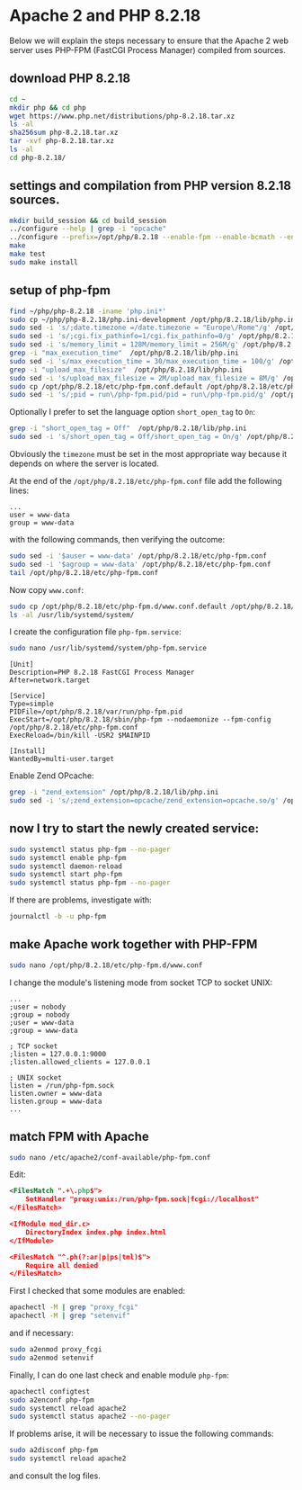 # Apache 2 and PHP 8.2.18

Below we will explain the steps necessary to ensure that the Apache 2 web server uses PHP-FPM (FastCGI Process Manager) compiled from sources.

## download PHP 8.2.18

```bash
cd ~
mkdir php && cd php
wget https://www.php.net/distributions/php-8.2.18.tar.xz
ls -al
sha256sum php-8.2.18.tar.xz
tar -xvf php-8.2.18.tar.xz
ls -al
cd php-8.2.18/
```

## settings and compilation from PHP version 8.2.18 sources.

```bash
mkdir build_session && cd build_session
../configure --help | grep -i "opcache"
../configure --prefix=/opt/php/8.2.18 --enable-fpm --enable-bcmath --enable-opcache --enable-ftp --with-openssl --disable-cgi --enable-mbstring --with-curl --with-mysqli --with-pdo-mysql --enable-intl --with-zlib --with-bz2 --enable-gd --with-jpeg --with-gettext --with-gmp --with-xsl --enable-zts --enable-gcov --enable-debug
make
make test
sudo make install
```

## setup of php-fpm

```bash
find ~/php/php-8.2.18 -iname 'php.ini*'
sudo cp ~/php/php-8.2.18/php.ini-development /opt/php/8.2.18/lib/php.ini
sudo sed -i 's/;date.timezone =/date.timezone = "Europe\/Rome"/g' /opt/php/8.2.18/lib/php.ini
sudo sed -i 's/;cgi.fix_pathinfo=1/cgi.fix_pathinfo=0/g' /opt/php/8.2.18/lib/php.ini
sudo sed -i 's/memory_limit = 128M/memory_limit = 256M/g' /opt/php/8.2.18/lib/php.ini
grep -i "max_execution_time"  /opt/php/8.2.18/lib/php.ini
sudo sed -i 's/max_execution_time = 30/max_execution_time = 100/g' /opt/php/8.2.18/lib/php.ini
grep -i "upload_max_filesize"  /opt/php/8.2.18/lib/php.ini
sudo sed -i 's/upload_max_filesize = 2M/upload_max_filesize = 8M/g' /opt/php/8.2.18/lib/php.ini
sudo cp /opt/php/8.2.18/etc/php-fpm.conf.default /opt/php/8.2.18/etc/php-fpm.conf
sudo sed -i 's/;pid = run\/php-fpm.pid/pid = run\/php-fpm.pid/g' /opt/php/8.2.18/etc/php-fpm.conf
```

Optionally I prefer to set the language option `short_open_tag` to `On`:

```bash
grep -i "short_open_tag = Off"  /opt/php/8.2.18/lib/php.ini
sudo sed -i 's/short_open_tag = Off/short_open_tag = On/g' /opt/php/8.2.18/lib/php.ini
```

Obviously the `timezone` must be set in the most appropriate way because it depends on where the server is located.

At the end of the `/opt/php/8.2.18/etc/php-fpm.conf` file add the following lines:

```text
...
user = www-data
group = www-data
```

with the following commands, then verifying the outcome:

```bash
sudo sed -i '$auser = www-data' /opt/php/8.2.18/etc/php-fpm.conf
sudo sed -i '$agroup = www-data' /opt/php/8.2.18/etc/php-fpm.conf
tail /opt/php/8.2.18/etc/php-fpm.conf
```

Now copy `www.conf`:

```bash
sudo cp /opt/php/8.2.18/etc/php-fpm.d/www.conf.default /opt/php/8.2.18/etc/php-fpm.d/www.conf
ls -al /usr/lib/systemd/system/
```

I create the configuration file `php-fpm.service`:

```bash
sudo nano /usr/lib/systemd/system/php-fpm.service
```

```text
[Unit]
Description=PHP 8.2.18 FastCGI Process Manager
After=network.target

[Service]
Type=simple
PIDFile=/opt/php/8.2.18/var/run/php-fpm.pid
ExecStart=/opt/php/8.2.18/sbin/php-fpm --nodaemonize --fpm-config /opt/php/8.2.18/etc/php-fpm.conf
ExecReload=/bin/kill -USR2 $MAINPID

[Install]
WantedBy=multi-user.target
```

Enable Zend OPcache:

```bash
grep -i "zend_extension" /opt/php/8.2.18/lib/php.ini
sudo sed -i 's/;zend_extension=opcache/zend_extension=opcache.so/g' /opt/php/8.2.18/lib/php.ini
```

## now I try to start the newly created service:

```bash
sudo systemctl status php-fpm --no-pager
sudo systemctl enable php-fpm
sudo systemctl daemon-reload
sudo systemctl start php-fpm
sudo systemctl status php-fpm --no-pager
```

If there are problems, investigate with:

```bash
journalctl -b -u php-fpm
```

## make Apache work together with PHP-FPM

```bash
sudo nano /opt/php/8.2.18/etc/php-fpm.d/www.conf
```

I change the module's listening mode from socket TCP to socket UNIX:

```text
...
;user = nobody
;group = nobody
;user = www-data
;group = www-data

; TCP socket
;listen = 127.0.0.1:9000
;listen.allowed_clients = 127.0.0.1

; UNIX socket
listen = /run/php-fpm.sock
listen.owner = www-data
listen.group = www-data
...
```

## match FPM with Apache

```bash
sudo nano /etc/apache2/conf-available/php-fpm.conf
```

Edit:

```xml
<FilesMatch ".+\.php$">
    SetHandler "proxy:unix:/run/php-fpm.sock|fcgi://localhost"
</FilesMatch>

<IfModule mod_dir.c>
    DirectoryIndex index.php index.html
</IfModule>

<FilesMatch "^.ph(?:ar|p|ps|tml)$">
    Require all denied
</FilesMatch>
```

First I checked that some modules are enabled:

```bash
apachectl -M | grep "proxy_fcgi"
apachectl -M | grep "setenvif"
```

and if necessary:

```bash
sudo a2enmod proxy_fcgi
sudo a2enmod setenvif
```

Finally, I can do one last check and enable module `php-fpm`:

```bash
apachectl configtest
sudo a2enconf php-fpm
sudo systemctl reload apache2
sudo systemctl status apache2 --no-pager
```

If problems arise, it will be necessary to issue the following commands: 

```bash
sudo a2disconf php-fpm
sudo systemctl reload apache2
```

and consult the log files.
